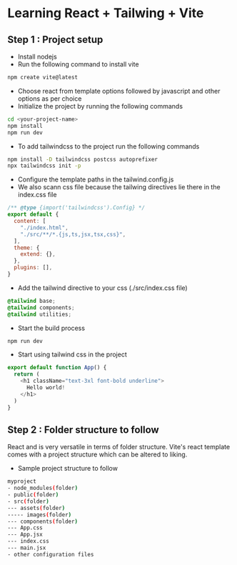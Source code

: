 # Learning React + Tailwing + Vite

## Step 1 : Project setup
- Install nodejs
- Run the following command to install vite
```bash
npm create vite@latest 
```
- Choose react from template options followed by javascript and other options as per choice
- Initialize the project by running the following commands
```bash
cd <your-project-name>
npm install
npm run dev
```
- To add tailwindcss to the project run the following commands
```bash
npm install -D tailwindcss postcss autoprefixer
npx tailwindcss init -p
```
- Configure the template paths in the tailwind.config.js
- We also scann css file because the tailwing directives lie there in the index.css file
```javascript
/** @type {import('tailwindcss').Config} */
export default {
  content: [
    "./index.html",
    "./src/**/*.{js,ts,jsx,tsx,css}",
  ],
  theme: {
    extend: {},
  },
  plugins: [],
}
```
- Add the tailwind directive to your css (./src/index.css file)
```css
@tailwind base;
@tailwind components;
@tailwind utilities;
```
- Start the build process
```bash
npm run dev
```
- Start using tailwind css in the project
```javascript
export default function App() {
  return (
    <h1 className="text-3xl font-bold underline">
      Hello world!
    </h1>
  )
}
```

## Step 2 : Folder structure to follow
React and is very versatile in terms of folder structure. Vite's react template comes with a project structure which can be altered to liking.

- Sample project structure to follow
```bash
myproject
- node_modules(folder)
- public(folder)
- src(folder)
--- assets(folder)
----- images(folder)
--- components(folder)
--- App.css
--- App.jsx
--- index.css
--- main.jsx
- other configuration files
```